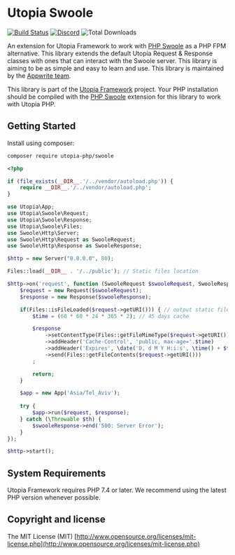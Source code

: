 # Utopia Swoole

[![Build Status](https://travis-ci.com/utopia-php/swoole.svg?branch=master)](https://travis-ci.com/utopia-php/swoole)
[![Discord](https://img.shields.io/discord/564160730845151244?label=discord)](https://appwrite.io/discord)
![Total Downloads](https://img.shields.io/packagist/dt/utopia-php/swoole.svg)

An extension for Utopia Framework to work with [PHP Swoole](https://github.com/swoole/swoole-src) as a PHP FPM alternative. This library extends the default Utopia Request & Response classes with ones that can interact with the Swoole server. This library is aiming to be as simple and easy to learn and use. This library is maintained by the [Appwrite team](https://appwrite.io).

This library is part of the [Utopia Framework](https://github.com/utopia-php/framework) project. Your PHP installation should be compiled with the [PHP Swoole](https://github.com/swoole/swoole-src) extension for this library to work with Utopia PHP.

## Getting Started

Install using composer:
```bash
composer require utopia-php/swoole
```

```php
<?php

if (file_exists(__DIR__.'/../vendor/autoload.php')) {
    require __DIR__.'/../vendor/autoload.php';
}

use Utopia\App;
use Utopia\Swoole\Request;
use Utopia\Swoole\Response;
use Utopia\Swoole\Files;
use Swoole\Http\Server;
use Swoole\Http\Request as SwooleRequest;
use Swoole\Http\Response as SwooleResponse;

$http = new Server("0.0.0.0", 80);

Files::load(__DIR__ . '/../public'); // Static files location

$http->on('request', function (SwooleRequest $swooleRequest, SwooleResponse $swooleResponse) {
    $request = new Request($swooleRequest);
    $response = new Response($swooleResponse);

    if(Files::isFileLoaded($request->getURI())) { // output static files with cache headers
        $time = (60 * 60 * 24 * 365 * 2); // 45 days cache

        $response
            ->setContentType(Files::getFileMimeType($request->getURI()))
            ->addHeader('Cache-Control', 'public, max-age='.$time)
            ->addHeader('Expires', \date('D, d M Y H:i:s', \time() + $time).' GMT') // 45 days cache
            ->send(Files::getFileContents($request->getURI()))
        ;

        return;
    }

    $app = new App('Asia/Tel_Aviv');
    
    try {
        $app->run($request, $response);
    } catch (\Throwable $th) {
        $swooleResponse->end('500: Server Error');
    }
});

$http->start();

```

## System Requirements

Utopia Framework requires PHP 7.4 or later. We recommend using the latest PHP version whenever possible.

## Copyright and license

The MIT License (MIT) [http://www.opensource.org/licenses/mit-license.php](http://www.opensource.org/licenses/mit-license.php)
